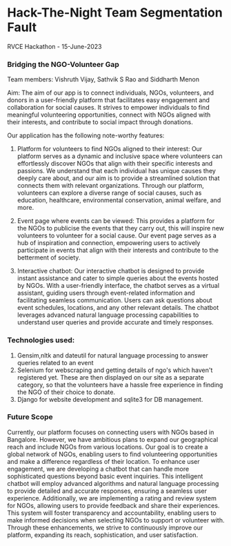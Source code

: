 # Hack-The-Night Team Segmentation Fault
RVCE Hackathon - 15-June-2023

### **Bridging the NGO-Volunteer Gap**

Team members: Vishruth Vijay, Sathvik S Rao and Siddharth Menon

Aim: The aim of our app is to connect individuals, NGOs, volunteers, and donors in a user-friendly platform that facilitates easy engagement and collaboration for social causes. It strives to empower individuals to find meaningful volunteering opportunities, connect with NGOs aligned with their interests, and contribute to social impact through donations.

Our application has the following note-worthy features:

1) Platform for volunteers to find NGOs aligned to their interest: Our platform serves as a dynamic and inclusive space where volunteers can effortlessly discover NGOs that align with their specific interests and passions. We understand that each individual has unique causes they deeply care about, and our aim is to provide a streamlined solution that connects them with relevant organizations. Through our platform, volunteers can explore a diverse range of social causes, such as education, healthcare, environmental conservation, animal welfare, and more.

2) Event page where events can be viewed: This provides a platform for the NGOs to publicise the events that they carry out, this will inspire new volunteers to volunteer for a social cause. Our event page serves as a hub of inspiration and connection, empowering users to actively participate in events that align with their interests and contribute to the betterment of society.

3) Interactive chatbot: Our interactive chatbot is designed to provide instant assistance and cater to simple queries about the events hosted by NGOs. With a user-friendly interface, the chatbot serves as a virtual assistant, guiding users through event-related information and facilitating seamless communication. Users can ask questions about event schedules, locations, and any other relevant details. The chatbot leverages advanced natural language processing capabilities to understand user queries and provide accurate and timely responses.

### **Technologies used:**

1) Gensim,nltk and dateutil for natural language processing to answer queries related to an event
2) Selenium for webscraping and getting details of ngo's which haven't registered yet. These are then displayed on our site as a separate category, so that the volunteers have a hassle free experience in finding the NGO of their choice to donate.
3) Django for website development and sqlite3 for DB management. 

### **Future Scope**
Currently, our platform focuses on connecting users with NGOs based in Bangalore. However, we have ambitious plans to expand our geographical reach and include NGOs from various locations. Our goal is to create a global network of NGOs, enabling users to find volunteering opportunities and make a difference regardless of their location. To enhance user engagement, we are developing a chatbot that can handle more sophisticated questions beyond basic event inquiries. This intelligent chatbot will employ advanced algorithms and natural language processing to provide detailed and accurate responses, ensuring a seamless user experience. Additionally, we are implementing a rating and review system for NGOs, allowing users to provide feedback and share their experiences. This system will foster transparency and accountability, enabling users to make informed decisions when selecting NGOs to support or volunteer with. Through these enhancements, we strive to continuously improve our platform, expanding its reach, sophistication, and user satisfaction.
